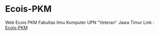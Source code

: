 # Ecois-PKM

Web Ecois PKM Fakultas Ilmu Komputer UPN "Veteran" Jawa Timur
Link : <a href="https://ecois-pkm.arispratama.com/">Ecois-PKM</a>
